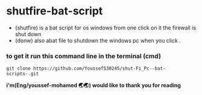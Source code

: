 # shutfire-bat-script

- (shutfire) is a bat script for os windows from one click on it the firewall is shut down 
- (donw) also abat file to shutdown the windows pc when you click .

### to get it run this command line in the terminal (cmd)

```
git clone https://github.com/Youssef530245/shut-Fi_Pc--bat-scripts-.git
```

**i'm(Eng/youssef-mohamed 🌏🌏) would like to thank you for reading**
